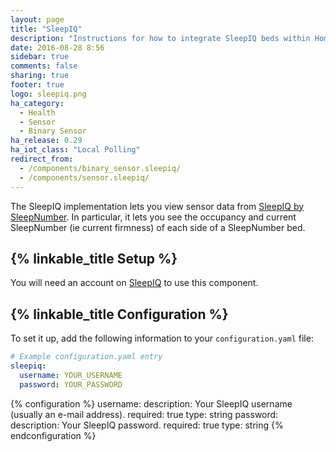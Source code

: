 ```yaml
---
layout: page
title: "SleepIQ"
description: "Instructions for how to integrate SleepIQ beds within Home Assistant."
date: 2016-08-28 8:56
sidebar: true
comments: false
sharing: true
footer: true
logo: sleepiq.png
ha_category:
  - Health
  - Sensor
  - Binary Sensor
ha_release: 0.29
ha_iot_class: "Local Polling"
redirect_from:
  - /components/binary_sensor.sleepiq/
  - /components/sensor.sleepiq/
---
```


The SleepIQ implementation lets you view sensor data from [SleepIQ by SleepNumber](http://www.sleepnumber.com/sn/en/sleepiq-sleep-tracker). In particular, it lets you see the occupancy and current SleepNumber (ie current firmness) of each side of a SleepNumber bed.

## {% linkable_title Setup %}

You will need an account on [SleepIQ](https://sleepiq.sleepnumber.com/) to use this component.

## {% linkable_title Configuration %}

To set it up, add the following information to your `configuration.yaml` file:

```yaml
# Example configuration.yaml entry
sleepiq:
  username: YOUR_USERNAME
  password: YOUR_PASSWORD
```

{% configuration %}
username:
  description: Your SleepIQ username (usually an e-mail address).
  required: true
  type: string
password:
  description: Your SleepIQ password.
  required: true
  type: string
{% endconfiguration %}
